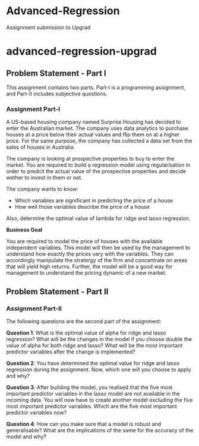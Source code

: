 # Advanced-Regression
Assignment submission to Upgrad

# advanced-regression-upgrad

## Problem Statement - Part I

This assignment contains two parts. Part-I is a programming assignment, and Part-II includes subjective questions.

### Assignment Part-I

A US-based housing company named Surprise Housing has decided to enter the Australian market. The company uses data analytics to purchase houses at a price below their actual values and flip them on at a higher price. For the same purpose, the company has collected a data set from the sales of houses in Australia.

The company is looking at prospective properties to buy to enter the market. You are required to build a regression model using regularisation in order to predcit the actual value of the prospective properties and decide wether to invest in them or not.

The company wants to know:

  - Which variables are significant in predicting the price of a house
  - How well those variables describe the price of a house

Also, determine the optimal value of lambda for ridge and lasso regression.

__Business Goal__

You are required to model the price of houses with the available independent variables. This model will then be used by the management to understand how exactly the prices vary with the variables. They can accordingly manipulate the stratergy of the firm and concentrate on areas that will yield high returns. Further, the model will be a good way for management to understand the pricing dynamic of a new market.

## Problem Statement - Part II

### Assignment Part-II

The following questions are the second part of the assignment:

__Question 1__:
What is the optimal value of alpha for ridge and lasso regression? What will be the changes in the model if you choose double the value of alpha for both ridge and lasso? What will be the most important predictor variables after the change is implemented?

__Question 2__:
You have determined the optimal value for ridge and lasso regression during the assignment. Now, which one will you choose to apply and why?

__Question 3__:
After building the model, you realised that the five most important predictor variables in the lasso model are not available in the incoming data. You will now have to create another model excluding the five most important predictor variables. Which are the five most important predictor variables now?

__Question 4__:
How can you make sure that a model is robust and generalisable? What are the implications of the same for the accuracy of the model and why?
